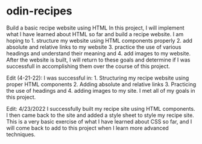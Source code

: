 # odin-recipes
Build a basic recipe website using HTML
In this project, I will implement what I have learned about HTML so far and build a recipe website. I am hoping to 1. structure my website using HTML components properly 2. add absolute and relative links to my website 3. practice the use of various headings and understand their meaning and 4. add images to my website. 
After the website is built, I will return to these goals and determine if I was successfull in accomplishing them over the course of this project. 

Edit (4-21-22): I was successful in: 1. Structuring my recipe website using proper HTML components 2. Adding absolute and relative links 3. Practicing the use of headings and 4. adding images to my site. I met all of my goals in this project. 

Edit: 4/23/2022
I successfully built my recipe site using HTML components. I then came back to the site and added a style sheet to style my recipe site. This is a very basic exercise of what I have learned about CSS so far, and I will come back to add to this project when I learn more advanced techniques. 
